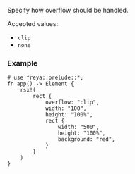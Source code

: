 Specify how overflow should be handled.

Accepted values:

-   `clip`
-   `none`

### Example

```rust, no_run
# use freya::prelude::*;
fn app() -> Element {
    rsx!(
        rect {
            overflow: "clip",
            width: "100",
            height: "100%",
            rect {
                width: "500",
                height: "100%",
                background: "red",
            }
        }
    )
}
```
